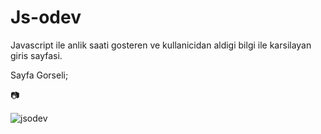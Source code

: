 # Js-odev
Javascript ile anlik saati gosteren ve kullanicidan aldigi bilgi ile karsilayan giris sayfasi.

Sayfa Gorseli;

📷 


![jsodev](https://user-images.githubusercontent.com/68858529/200864716-70e81419-5407-4516-bebc-eac452a5e765.png)
